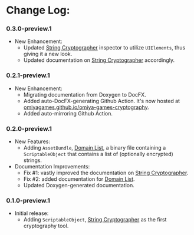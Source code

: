 # Change Log:

### 0.3.0-preview.1

- New Enhancement:
    - Updated [String Cryptographer](https://omiyagames.github.io/omiya-games-cryptography/manual/string-cryptographer.html) inspector to utilize `UIElements`, thus giving it a new look.
    - Updated documentation on [String Cryptographer](https://omiyagames.github.io/omiya-games-cryptography/manual/string-cryptographer.html) accordingly.

### 0.2.1-preview.1

- New Enhancement:
    - Migrating documentation from Doxygen to DocFX.
    - Added auto-DocFX-generating Github Action.  It's now hosted at [omiyagames.github.io/omiya-games-cryptography](https://omiyagames.github.io/omiya-games-cryptography).
    - Added auto-mirroring Github Action.

### 0.2.0-preview.1

- New Features:
    - Adding `AssetBundle`, [Domain List](https://omiyagames.github.io/omiya-games-cryptography/manual/domain-list.html), a binary file containing a `ScriptableObject` that contains a list of (optionally encrypted) strings.
- Documentation Improvements:
    - Fix #1: vastly improved the documentation on [String Cryptographer](https://omiyagames.github.io/omiya-games-cryptography/manual/string-cryptographer.html).
    - Fix #2: added documentation for [Domain List](https://omiyagames.github.io/omiya-games-cryptography/manual/domain-list.html).
    - Updated Doxygen-generated documentation.

### 0.1.0-preview.1

- Initial release:
    - Adding `ScriptableObject`, [String Cryptographer](https://omiyagames.github.io/omiya-games-cryptography/manual/string-cryptographer.html) as the first cryptography tool.
